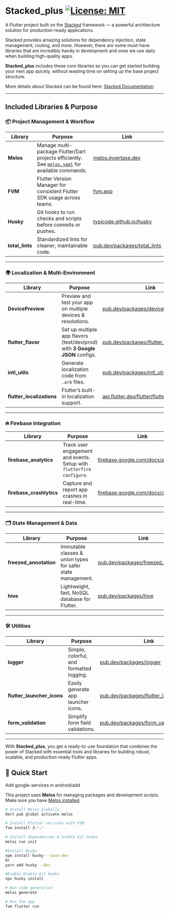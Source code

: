 # Stacked_plus [![License: MIT](https://img.shields.io/badge/License-MIT-yellow.svg)](LICENSE)

A Flutter project built on the [Stacked](https://pub.dev/packages/stacked) framework — a powerful architecture solution for production-ready applications.

Stacked provides amazing solutions for dependency injection, state management, routing, and more. However, there are some must-have libraries that are incredibly handy in development and ones we use daily when building high-quality apps.

**Stacked_plus** includes these core libraries so you can get started building your next app quickly, without wasting time on setting up the base project structure.

More details about Stacked can be found here: [Stacked Documentation](https://stacked.filledstacks.com/docs/getting-started/overview)

---

## Included Libraries & Purpose

### 📦 Project Management & Workflow
| Library | Purpose | Link |
|---------|---------|------|
| **Melos** | Manage multi-package Flutter/Dart projects efficiently. See [`melos.yaml`](./melos.yaml) for available commands. | [melos.invertase.dev](https://melos.invertase.dev/) |
| **FVM** | Flutter Version Manager for consistent Flutter SDK usage across teams. | [fvm.app](https://fvm.app/) |
| **Husky** | Git hooks to run checks and scripts before commits or pushes. | [typicode.github.io/husky](https://typicode.github.io/husky) |
| **total_lints** | Standardized lints for cleaner, maintainable code. | [pub.dev/packages/total_lints](https://pub.dev/packages/total_lints) |

---

### 🌍 Localization & Multi-Environment
| Library | Purpose | Link |
|---------|---------|------|
| **DevicePreview** | Preview and test your app on multiple devices & resolutions. | [pub.dev/packages/device_preview](https://pub.dev/packages/device_preview) |
| **flutter_flavor** | Set up multiple app flavors (test/dev/prod) with **3 Google JSON** configs. | [pub.dev/packages/flutter_flavor](https://pub.dev/packages/flutter_flavor) |
| **intl_utils** | Generate localization code from `.arb` files. | [pub.dev/packages/intl_utils](https://pub.dev/packages/intl_utils) |
| **flutter_localizations** | Flutter’s built-in localization support. | [api.flutter.dev/flutter/flutter_localizations](https://api.flutter.dev/flutter/flutter_localizations/flutter_localizations-library.html) |

---

### 🔥 Firebase Integration
| Library | Purpose | Link |
|---------|---------|------|
| **firebase_analytics** | Track user engagement and events. Setup with `flutterfire configure`. | [firebase.google.com/docs/analytics](https://firebase.google.com/docs/analytics/get-started?platform=flutter) |
| **firebase_crashlytics** | Capture and report app crashes in real-time. | [firebase.google.com/docs/crashlytics](https://firebase.google.com/docs/crashlytics) |

---

### 🗂 State Management & Data
| Library | Purpose | Link |
|---------|---------|------|
| **freezed_annotation** | Immutable classes & union types for safer state management. | [pub.dev/packages/freezed_annotation](https://pub.dev/packages/freezed_annotation) |
| **hive** | Lightweight, fast, NoSQL database for Flutter. | [pub.dev/packages/hive](https://pub.dev/packages/hive) |

---

### 🛠 Utilities
| Library | Purpose | Link |
|---------|---------|------|
| **logger** | Simple, colorful, and formatted logging. | [pub.dev/packages/logger](https://pub.dev/packages/logger) |
| **flutter_launcher_icons** | Easily generate app launcher icons. | [pub.dev/packages/flutter_launcher_icons](https://pub.dev/packages/flutter_launcher_icons) |
| **form_validation** | Simplify form field validations. | [pub.dev/packages/form_validation](https://pub.dev/packages/form_validation) |

---

With **Stacked_plus**, you get a ready-to-use foundation that combines the power of Stacked with essential tools and libraries for building robust, scalable, and production-ready Flutter apps.

## 🚀 Quick Start

Add google-services in android/add

This project uses **Melos** for managing packages and development scripts.  
Make sure you have [Melos installed](https://melos.invertase.dev/getting-started).

```bash
# Install Melos globally
dart pub global activate melos

# Install Flutter versions with FVM
fvm install 3.*.*

# Install dependencies & enable Git hooks
melos run init

#Install Husky
npm install husky --save-dev
Or
yarn add husky --dev

#Enable Enable Git hooks
npx husky install

# Run code generation
melos generate

# Run the app
fvm flutter run
